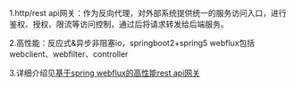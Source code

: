 1.http/rest api网关：作为反向代理，对外部系统提供统一的服务访问入口，进行鉴权、授权、限流等访问控制，通过后将请求转发给后端服务。

2.高性能：反应式&异步非阻塞io，springboot2+spring5 webflux包括webclient、webfilter、controller

3.详细介绍见[基于spring webflux的高性能rest api网关](http://wanshi.iteye.com/blog/2410210)